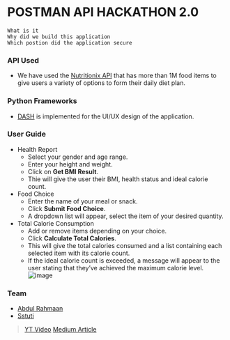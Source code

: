 # POSTMAN API HACKATHON 2.0
	What is it 
	Why did we build this application
	Which postion did the application secure
### API Used
- We have used the [Nutritionix API](https://www.nutritionix.com/database) that has more than 1M food items to give users a variety of options to form their daily diet plan.
### Python Frameworks
- [DASH](https://dash.plotly.com/introduction) is implemented for the UI/UX design of the application.
### User Guide
- Health Report
  - Select your gender and age range.
  - Enter your height and weight.
  - Click on **Get BMI Result**.
  - Thie will give the user their BMI, health status and ideal calorie count.
- Food Choice
  - Enter the name of your meal or snack.
  - Click **Submit Food Choice**.
  - A dropdown list will appear, select the item of your desired quantity. 
- Total Calorie Consumption
  - Add or remove items depending on your choice.
  - Click **Calculate Total Calories**.
  - This will give the total calories consumed and a list containing each selected item with its calorie count.
  - If the ideal calorie count is exceeded, a message will appear to the user stating that they’ve achieved the maximum calorie level.
![image](https://user-images.githubusercontent.com/100038013/216224034-5a435754-ffcf-4f6b-b986-2a477857f375.png)

### Team
- [Abdul Rahmaan](https://github.com/AbdulRahmaan03)
- [Sstuti](https://www.github.com/sstuti)

> [YT Video](https://www.youtube.com/watch?v=yLLdIU5rovU)
> [Medium Article](https://medium.com/@f20200034_26949/daily-calorie-consumption-tracker-using-nutritionix-api-7600f5e1c80b)
